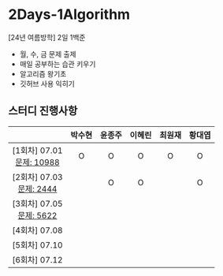 # 2Days-1Algorithm
[24년 여름방학] 2일 1백준

- 월, 수, 금 문제 출제
- 매일 공부하는 습관 키우기
- 알고리즘 왕기초
- 깃허브 사용 익히기


## 스터디 진행사항

||박수현|윤종주|이혜린|최원재|황대엽|
|:---:|:---:|:---:|:---:|:---:|:---:|
|[1회차] 07.01 <br> [문제: 10988](https://www.acmicpc.net/problem/10988) |O|O|O|O|O|
|[2회차] 07.03 <br> [문제: 2444](https://www.acmicpc.net/problem/2444) ||O|O||O|
|[3회차] 07.05 <br> [문제: 5622](https://www.acmicpc.net/problem/5622) ||||||
|[4회차] 07.08||||||
|[5회차] 07.10||||||
|[6회차] 07.12||||||
